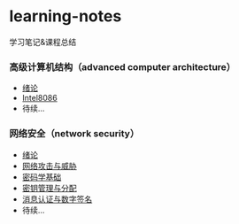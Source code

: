 # learning-notes

学习笔记&amp;课程总结

### 高级计算机结构（advanced computer architecture）

- [绪论](./advanced-computer-architecture/exordium.md)
- [Intel8086](./advanced-computer-architecture/Intel8086.md)
- 待续...

### 网络安全（network security）

- [绪论](./network-security/exordium.md)
- [网络攻击与威胁](./network-security/threats-and-attacks-of-network.md)
- [密码学基础](./network-security/foundations-of-cryptography.md)
- [密钥管理与分配](./network-security/key-management-and-allocation.md)
- [消息认证与数字签名](./network-security/message-authentication-and-digital-signature.md)
- 待续...
